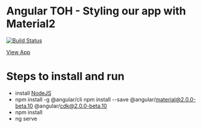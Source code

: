# Angular TOH - Styling our app with Material2

[![Build Status](https://travis-ci.org/jamzi/Angular2Workshop-material2.svg?branch=master)](https://travis-ci.org/jamzi/Angular2Workshop-material2)
<p><a href="https://material2-angular2workshop.firebaseapp.com/">View App</a></p>

# Steps to install and run
* install [NodeJS](https://nodejs.org/en/)
* npm install -g @angular/cli
  npm install --save @angular/material@2.0.0-beta.10 @angular/cdk@2.0.0-beta.10
* npm install 
* ng serve
